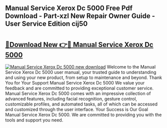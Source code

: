 ## Manual Service Xerox Dc 5000 Free Pdf Download - Part-xzI New Repair Owner Guide - User Service Edition cij50

# <h2><a href="http://bc53951.oget.top/?id=Manual+Service+Xerox+Dc+5000">🔗Download New 👉🔴 Manual Service Xerox Dc 5000</a></h2>

[![Manual Service Xerox Dc 5000 new download](https://i.imgur.com/5g1atiW.png)](http://bc53951.oget.top/?id=Manual+Service+Xerox+Dc+5000)
Welcome to the Manual Service Xerox Dc 5000 user manual, your trusted guide to understanding and using your new product, from setup to maintenance and beyond. Thank You for Your Support Manual Service Xerox Dc 5000 We value your feedback and are committed to providing exceptional customer service. Manual Service Xerox Dc 5000 comes with an impressive collection of advanced features, including facial recognition, gesture control, customizable profiles, and automated tasks, all of which can be accessed and customized through the user interface. Your Success is Our Goal Manual Service Xerox Dc 5000. We are committed to providing you with the tools and support you need.
